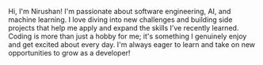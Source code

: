 Hi, I'm Nirushan! I'm passionate about software engineering, AI, and machine learning. I love diving into new challenges and building side projects that help me apply and expand the skills I’ve recently learned. Coding is more than just a hobby for me; it's something I genuinely enjoy and get excited about every day. I'm always eager to learn and take on new opportunities to grow as a developer!

<!---
nirushann1/nirushann1 is a ✨ special ✨ repository because its `README.md` (this file) appears on your GitHub profile.
You can click the Preview link to take a look at your changes.
--->
